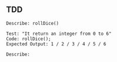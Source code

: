 <!--  -->

## TDD 
```
Describe: rollDice()

Test: "It return an integer from 0 to 6"
Code: rollDice();
Expected Output: 1 / 2 / 3 / 4 / 5 / 6
```
```
Describe: 
```
